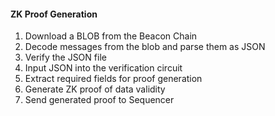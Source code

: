 #### ZK Proof Generation

1. Download a BLOB from the Beacon Chain
2. Decode messages from the blob and parse them as JSON
3. Verify the JSON file
4. Input JSON into the verification circuit
5. Extract required fields for proof generation
6. Generate ZK proof of data validity
7. Send generated proof to Sequencer
